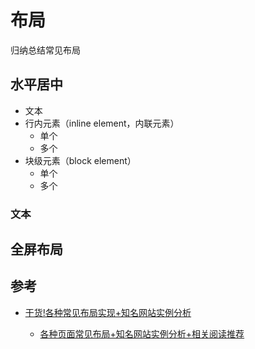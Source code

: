 # 布局

归纳总结常见布局

## 水平居中

* 文本
* 行内元素（inline element，内联元素）
  * 单个
  * 多个
* 块级元素（block element）
  * 单个
  * 多个

### 文本

## 全屏布局


## 参考

* [干货!各种常见布局实现+知名网站实例分析](https://juejin.cn/post/6844903574929932301#heading-95)

  * [各种页面常见布局+知名网站实例分析+相关阅读推荐](https://github.com/Sweet-KK/css-layout)